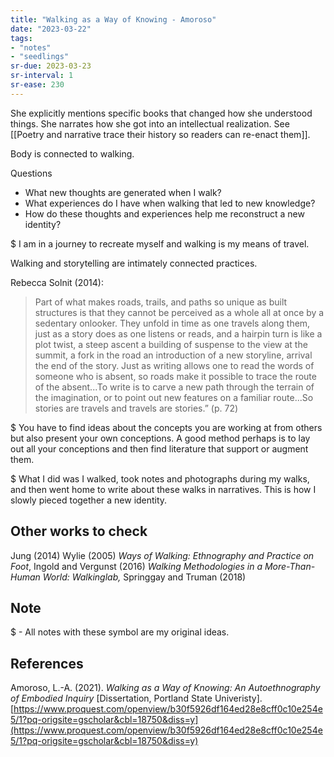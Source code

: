 ```yaml
---
title: "Walking as a Way of Knowing - Amoroso"
date: "2023-03-22"
tags:
- "notes"
- "seedlings"
sr-due: 2023-03-23
sr-interval: 1
sr-ease: 230
---
```


She explicitly mentions specific books that changed how she understood things. She narrates how she got into an intellectual realization. See [[Poetry and narrative trace their history so readers can re-enact them]].

Body is connected to walking.

Questions
- What new thoughts are generated when I walk?
- What experiences do I have when walking that led to new knowledge?
- How do these thoughts and experiences help me reconstruct a new identity?

$ I am in a journey to recreate myself and walking is my means of travel.

Walking and storytelling are intimately connected practices.

Rebecca Solnit (2014):
>Part of what makes roads, trails, and paths so unique as built structures is that they cannot be perceived as a whole all at once by a sedentary onlooker. They unfold in time as one travels along them, just as a story does as one listens or reads, and a hairpin turn is like a plot twist, a steep ascent a building of suspense to the view at the summit, a fork in the road an introduction of a new storyline, arrival the end of the story. Just as writing allows one to read the words of someone who is absent, so roads make it possible to trace the route of the absent...To write is to carve a new path through the terrain of the imagination, or to point out new features on a familiar route...So stories are travels and travels are stories.” (p. 72)

$ You have to find ideas about the concepts you are working at from others but also present your own conceptions. A good method perhaps is to lay out all your conceptions and then find literature that support or augment them.

$ What I did was I walked, took notes and photographs during my walks, and then went home to write about these walks in narratives. This is how I slowly pieced together a new identity.

## Other works to check

Jung (2014)
Wylie (2005)
_Ways of Walking: Ethnography and Practice on Foot_, Ingold and Vergunst (2016)
_Walking Methodologies in a More-Than-Human World: Walkinglab,_ Springgay and Truman (2018)

## Note

$ - All notes with these symbol are my original ideas.

## References

Amoroso, L.-A. (2021). _Walking as a Way of Knowing: An Autoethnography of Embodied Inquiry_ [Dissertation, Portland State Univeristy]. [https://www.proquest.com/openview/b30f5926df164ed28e8cff0c10e254e5/1?pq-origsite=gscholar&cbl=18750&diss=y](https://www.proquest.com/openview/b30f5926df164ed28e8cff0c10e254e5/1?pq-origsite=gscholar&cbl=18750&diss=y)